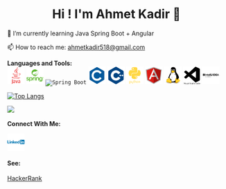 <h1 align="center"> Hi ! I'm Ahmet Kadir 👋 </h1>

🌱 I’m currently learning Java Spring Boot + Angular

📫 How to reach me: ahmetkadir518@gmail.com

**Languages and Tools:**  
<code><img src="https://raw.githubusercontent.com/devicons/devicon/master/icons/java/java-plain-wordmark.svg" alt="java" width="40" height="40"/></code>
<code><img src="https://raw.githubusercontent.com/devicons/devicon/master/icons/spring/spring-original-wordmark.svg" alt="java-spring" width="40" height="40"/></code>
<code><img src="https://community.chocolatey.org/content/packageimages/vscode-spring-boot.1.31.0.png" alt="Spring Boot" width="40" height="40"/></code>
<code><img src="https://raw.githubusercontent.com/devicons/devicon/master/icons/c/c-plain.svg" alt="c" width="40" height="40"/></code>
<code><img src="https://raw.githubusercontent.com/devicons/devicon/master/icons/cplusplus/cplusplus-plain.svg" alt="cpp" width="40" height="40"/></code>
<code><img src="https://raw.githubusercontent.com/devicons/devicon/master/icons/python/python-plain-wordmark.svg" alt="Python" width="40" height="40"/></code>
<code><img src="https://raw.githubusercontent.com/devicons/devicon/master/icons/angularjs/angularjs-original.svg" alt="Angular" width="40" height="40"/></code>
<code><img src="https://raw.githubusercontent.com/devicons/devicon/master/icons/linux/linux-original.svg" alt="linux" width="40" height="40"/></code>
<code><img src="https://raw.githubusercontent.com/devicons/devicon/master/icons/vscode/vscode-plain-wordmark.svg" alt="vscode" width="40" height="40"/></code>
<code><img src="https://raw.githubusercontent.com/devicons/devicon/master/icons/intellij/intellij-plain-wordmark.svg" alt="intellij" width="40" height="40"/></code>



[![Top Langs](https://github-readme-stats.vercel.app/api/top-langs/?username=AhmetKadir&layout=compact&hide=html,css,Javascript)](https://github.com/anuraghazra/github-readme-stats)
<!---
![Github stats](https://github-readme-stats.vercel.app/api?username=AhmetKadir&hide=prs,issues&theme=yeblu&show_icons=true&count_private=true)

[![GitHub Streak](https://github-readme-streak-stats.herokuapp.com?user=AhmetKadir&theme=monokai&date_format=j%20M%5B%20Y%5D)](https://git.io/streak-stats)-->

![](http://github-profile-summary-cards.vercel.app/api/cards/profile-details?username=AhmetKadir&theme=nord_bright) 

<!---
![](https://activity-graph.herokuapp.com/graph?username=AhmetKadir&theme=react-dark&area=true)-
<p align="left"> <a href="https://github.com/ryo-ma/github-profile-trophy"><img src="https://github-profile-trophy.vercel.app/?username=AhmetKadir" alt="AhmetKadir" /></a> </p> -->

**Connect With Me:**

<a href="https://www.linkedin.com/in/ahmet-kadir-aksu/" target="blank"><img align="center" src="https://raw.githubusercontent.com/devicons/devicon/master/icons/linkedin/linkedin-plain-wordmark.svg" alt="Ahmet-Kadir" height="40" width="40" /></a>

<h4 > See: </h4>

<a href="https://www.hackerrank.com/ahmetkadir518" target="blank">HackerRank</a>

<!-- ![](https://komarev.com/ghpvc/?username=AhmetKadir) -->


<!--
**AhmetKadir/AhmetKadir** is a ✨ _special_ ✨ repository because its `README.md` (this file) appears on your GitHub profile.

Here are some ideas to get you started:

- 🔭 I’m currently working on ...
- 🌱 I’m currently learning ...
- 👯 I’m looking to collaborate on ...
- 🤔 I’m looking for help with ...
- 💬 Ask me about ...
- 📫 How to reach me: ...
- 😄 Pronouns: ...
- ⚡ Fun fact: ...
-->
